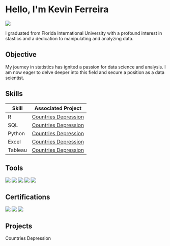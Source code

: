 # Hello, I'm Kevin Ferreira
<a href="[https://linkedin.com](https://www.linkedin.com/in/kevin-ferreira-133875203/)"><img src="https://img.shields.io/badge/-LinkedIn-0072b1?&style=for-the-badge&logo=linkedin&logoColor=white" /></a>

I graduated from Florida International University with a profound interest in stastics and a dedication to manipulating and analyzing data.

## Objective

My journey in statistics has ignited a passion for data science and analysis. I am now eager to delve deeper into this field and secure a position as a data scientist.

## Skills

| Skill                                         | Associated Project         |
|-----------------------------------------------|----------------------------|
|  R     | <a href="https://kferreira1221.github.io/PortfolioWebsite/">Countries Depression</a> |
| SQL | <a href="https://kferreira1221.github.io/PortfolioWebsite/">Countries Depression</a> |
|    Python   | <a href="https://kferreira1221.github.io/PortfolioWebsite/">Countries Depression</a> |
|  Excel  | <a href="https://kferreira1221.github.io/PortfolioWebsite/">Countries Depression</a> |
|  Tableau | <a href="https://kferreira1221.github.io/PortfolioWebsite/">Countries Depression</a> |

## Tools
<img src="https://img.shields.io/badge/R-blue?style=for-the-badge&logo=r&logoColor=white" />
<img src="https://img.shields.io/badge/SQL-red?style=for-the-badge&logo=sql&logoColor=white" />
<img src="https://img.shields.io/badge/Python-yellow?style=for-the-badge&logo=python&logoColor=white" />
<img src="https://img.shields.io/badge/Excel-green?style=for-the-badge&logo=microsoft-excel&logoColor=white" />
<img src="https://img.shields.io/badge/Tableau-orange?style=for-the-badge&logo=tableau&logoColor=white" />

## Certifications
<div>
<img src="https://img.shields.io/badge/IBM-Data%20Analyst-blue?style=for-the-badge&logo=ibm&logoColor=white" />
<img src="https://img.shields.io/badge/Mathematics%20for%20ML%20&%20Data%20Science-orange?style=for-the-badge&logo=mathworks&logoColor=white" />
<img src="https://img.shields.io/badge/Excel%2FVBA%20for%20Creative%20Problem%20Solving-green?style=for-the-badge&logo=microsoft-excel&logoColor=white" />
</div>

## Projects
Countries Depression
